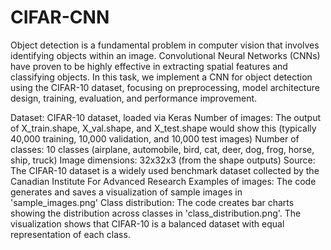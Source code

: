 # CIFAR-CNN
Object detection is a fundamental problem in computer vision that involves
identifying objects within an image. Convolutional Neural Networks (CNNs) have proven to
be highly effective in extracting spatial features and classifying objects. In this task, we
implement a CNN for object detection using the CIFAR-10 dataset, focusing on
preprocessing, model architecture design, training, evaluation, and performance
improvement.

Dataset: CIFAR-10 dataset, loaded via Keras
Number of images: The output of X_train.shape, X_val.shape, and X_test.shape
would show this (typically 40,000 training, 10,000 validation, and 10,000 test images)
Number of classes: 10 classes (airplane, automobile, bird, cat, deer, dog, frog, horse, ship,
truck)
Image dimensions: 32x32x3 (from the shape outputs)
Source: The CIFAR-10 dataset is a widely used benchmark dataset collected by the
Canadian Institute For Advanced Research
Examples of images: The code generates and saves a visualization of sample images in
'sample_images.png'
Class distribution: The code creates bar charts showing the distribution across classes in
'class_distribution.png'. The visualization shows that CIFAR-10 is a balanced dataset with
equal representation of each class.
